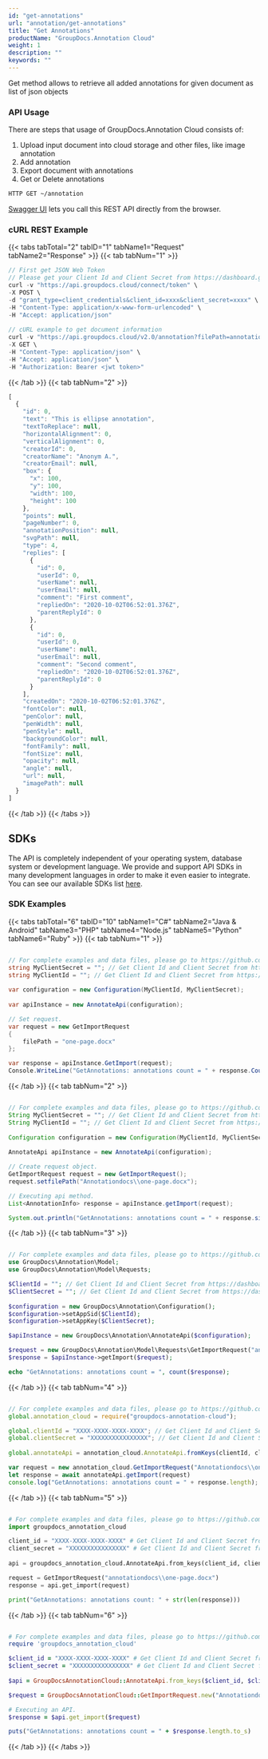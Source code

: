 ```yaml
---
id: "get-annotations"
url: "annotation/get-annotations"
title: "Get Annotations"
productName: "GroupDocs.Annotation Cloud"
weight: 1
description: ""
keywords: ""
---
```


Get method allows to retrieve all added annotations for given document as list of json objects

### API Usage ###

There are steps that usage of GroupDocs.Annotation Cloud consists of:

1. Upload input document into cloud storage and other files, like image annotation
1. Add annotation
1. Export document with annotations
1. Get or Delete annotations

```html
HTTP GET ~/annotation
```

[Swagger UI](https://apireference.groupdocs.cloud/annotation/) lets you call this REST API directly from the browser.

### cURL REST Example ###

{{< tabs tabTotal="2" tabID="1" tabName1="Request" tabName2="Response" >}}
{{< tab tabNum="1" >}}

```javascript
// First get JSON Web Token
// Please get your Client Id and Client Secret from https://dashboard.groupdocs.cloud/applications. Kindly place Client Id in the "client_id" and Client Secret in the "client_secret" arguments.
curl -v "https://api.groupdocs.cloud/connect/token" \
-X POST \
-d "grant_type=client_credentials&client_id=xxxx&client_secret=xxxx" \
-H "Content-Type: application/x-www-form-urlencoded" \
-H "Accept: application/json"
  
// cURL example to get document information
curl -v "https://api.groupdocs.cloud/v2.0/annotation?filePath=annotationdocs%2Fone-page.docx" \
-X GET \
-H "Content-Type: application/json" \
-H "Accept: application/json" \
-H "Authorization: Bearer <jwt token>"
```

{{< /tab >}}
{{< tab tabNum="2" >}}

```javascript
[
  {
    "id": 0,
    "text": "This is ellipse annotation",
    "textToReplace": null,
    "horizontalAlignment": 0,
    "verticalAlignment": 0,
    "creatorId": 0,
    "creatorName": "Anonym A.",
    "creatorEmail": null,
    "box": {
      "x": 100,
      "y": 100,
      "width": 100,
      "height": 100
    },
    "points": null,
    "pageNumber": 0,
    "annotationPosition": null,
    "svgPath": null,
    "type": 4,
    "replies": [
      {
        "id": 0,
        "userId": 0,
        "userName": null,
        "userEmail": null,
        "comment": "First comment",
        "repliedOn": "2020-10-02T06:52:01.376Z",
        "parentReplyId": 0
      },
      {
        "id": 0,
        "userId": 0,
        "userName": null,
        "userEmail": null,
        "comment": "Second comment",
        "repliedOn": "2020-10-02T06:52:01.376Z",
        "parentReplyId": 0
      }
    ],
    "createdOn": "2020-10-02T06:52:01.376Z",
    "fontColor": null,
    "penColor": null,
    "penWidth": null,
    "penStyle": null,
    "backgroundColor": null,
    "fontFamily": null,
    "fontSize": null,
    "opacity": null,
    "angle": null,
    "url": null,
    "imagePath": null
  }
]
```

{{< /tab >}}
{{< /tabs >}}

## SDKs ##

The API is completely independent of your operating system, database system or development language. We provide and support API SDKs in many development languages in order to make it even easier to integrate. You can see our available SDKs list [here](annotation/available-sdks).

### SDK Examples ###

{{< tabs tabTotal="6" tabID="10" tabName1="C#" tabName2="Java  & Android" tabName3="PHP" tabName4="Node.js" tabName5="Python" tabName6="Ruby" >}} {{< tab tabNum="1" >}}

```csharp

// For complete examples and data files, please go to https://github.com/groupdocs-annotation-cloud/groupdocs-annotation-cloud-dotnet-samples
string MyClientSecret = ""; // Get Client Id and Client Secret from https://dashboard.groupdocs.cloud
string MyClientId = ""; // Get Client Id and Client Secret from https://dashboard.groupdocs.cloud
  
var configuration = new Configuration(MyClientId, MyClientSecret);
  
var apiInstance = new AnnotateApi(configuration);

// Set request.
var request = new GetImportRequest
{
    filePath = "one-page.docx"
};

var response = apiInstance.GetImport(request);
Console.WriteLine("GetAnnotations: annotations count = " + response.Count);

```

{{< /tab >}} {{< tab tabNum="2" >}}

```java

// For complete examples and data files, please go to https://github.com/groupdocs-annotation-cloud/groupdocs-annotation-cloud-java-samples
String MyClientSecret = ""; // Get Client Id and Client Secret from https://dashboard.groupdocs.cloud
String MyClientId = ""; // Get Client Id and Client Secret from https://dashboard.groupdocs.cloud
  
Configuration configuration = new Configuration(MyClientId, MyClientSecret);
  
AnnotateApi apiInstance = new AnnotateApi(configuration);

// Create request object.
GetImportRequest request = new GetImportRequest();
request.setfilePath("Annotationdocs\\one-page.docx");

// Executing api method.
List<AnnotationInfo> response = apiInstance.getImport(request);

System.out.println("GetAnnotations: annotations count = " + response.size());

```

{{< /tab >}} {{< tab tabNum="3" >}}

```php

// For complete examples and data files, please go to https://github.com/groupdocs-annotation-cloud/groupdocs-annotation-cloud-php-samples
use GroupDocs\Annotation\Model;
use GroupDocs\Annotation\Model\Requests;

$ClientId = ""; // Get Client Id and Client Secret from https://dashboard.groupdocs.cloud
$ClientSecret = ""; // Get Client Id and Client Secret from https://dashboard.groupdocs.cloud
  
$configuration = new GroupDocs\Annotation\Configuration();
$configuration->setAppSid($ClientId);
$configuration->setAppKey($ClientSecret);

$apiInstance = new GroupDocs\Annotation\AnnotateApi($configuration);

$request = new GroupDocs\Annotation\Model\Requests\GetImportRequest("annotationdocs\\one-page.docx");
$response = $apiInstance->getImport($request);

echo "GetAnnotations: annotations count = ", count($response);

```

{{< /tab >}} {{< tab tabNum="4" >}}

```javascript

// For complete examples and data files, please go to https://github.com/groupdocs-annotation-cloud/groupdocs-annotation-cloud-node-samples
global.annotation_cloud = require("groupdocs-annotation-cloud");

global.clientId = "XXXX-XXXX-XXXX-XXXX"; // Get Client Id and Client Secret from https://dashboard.groupdocs.cloud
global.clientSecret = "XXXXXXXXXXXXXXXX"; // Get Client Id and Client Secret from https://dashboard.groupdocs.cloud
  
global.annotateApi = annotation_cloud.AnnotateApi.fromKeys(clientId, clientSecret);

var request = new annotation_cloud.GetImportRequest("Annotationdocs\\one-page.docx");
let response = await annotateApi.getImport(request)
console.log("GetAnnotations: annotations count = " + response.length);

```

{{< /tab >}} {{< tab tabNum="5" >}}

```python

# For complete examples and data files, please go to https://github.com/groupdocs-annotation-cloud/groupdocs-annotation-cloud-python-samples
import groupdocs_annotation_cloud

client_id = "XXXX-XXXX-XXXX-XXXX" # Get Client Id and Client Secret from https://dashboard.groupdocs.cloud
client_secret = "XXXXXXXXXXXXXXXX" # Get Client Id and Client Secret from https://dashboard.groupdocs.cloud
  
api = groupdocs_annotation_cloud.AnnotateApi.from_keys(client_id, client_secret)

request = GetImportRequest("annotationdocs\\one-page.docx")
response = api.get_import(request)

print("GetAnnotations: annotations count: " + str(len(response)))
```

{{< /tab >}} {{< tab tabNum="6" >}}

```ruby

# For complete examples and data files, please go to https://github.com/groupdocs-annotation-cloud/groupdocs-annotation-cloud-ruby-samples
require 'groupdocs_annotation_cloud'

$client_id = "XXXX-XXXX-XXXX-XXXX" # Get Client Id and Client Secret from https://dashboard.groupdocs.cloud
$client_secret = "XXXXXXXXXXXXXXXX" # Get Client Id and Client Secret from https://dashboard.groupdocs.cloud
  
$api = GroupDocsAnnotationCloud::AnnotateApi.from_keys($client_id, $client_secret)

$request = GroupDocsAnnotationCloud::GetImportRequest.new("Annotationdocs\\one-page.docx")

# Executing an API.
$response = $api.get_import($request)

puts("GetAnnotations: annotations count = " + $response.length.to_s)

```

{{< /tab >}} {{< /tabs >}}
